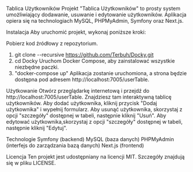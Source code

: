 
Tablica Użytkowników
Projekt "Tablica Użytkowników" to prosty system umożliwiający dodawanie, usuwanie i edytowanie użytkowników. Aplikacja opiera się na technologiach MySQL, PHPMyAdmin, Symfony oraz Next.js.

Instalacja
Aby uruchomić projekt, wykonaj poniższe kroki:

Pobierz kod źródłowy z repozytorium.
1. git clone --recursive https://github.com/Terbuh/Docky.git
2. cd Docky
Uruchom Docker Compose, aby zainstalować wszystkie niezbędne paczki.
3. "docker-compose up"
Aplikacja zostanie uruchomiona, a strona będzie dostępna pod adresem http://localhost:7005/userTable.

Użytkowanie
Otwórz przeglądarkę internetową i przejdź do http://localhost:7005/userTable.
Znajdziesz tam interaktywną tablicę użytkowników.
Aby dodać użytkownika, kliknij przycisk "Dodaj użytkownika" i wypełnij formularz.
Aby usunąć użytkownika, skorzystaj z opcji "szczegóły" dostępnej w tabeli, następnie kliknij "Usuń".
Aby edytować użytkownika,skorzystaj z opcji "szczegóły" dostępnej w tabeli, następnie kliknij "Edytuj".

Technologie
Symfony (backend)
MySQL (baza danych)
PHPMyAdmin (interfejs do zarządzania bazą danych)
Next.js (frontend)


Licencja
Ten projekt jest udostępniany na licencji MIT. Szczegóły znajdują się w pliku LICENSE.
